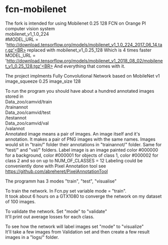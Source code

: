 # fcn-mobilenet
The fork is intended for using Mobilenet 0.25 128 FCN on Orange PI computer vision system<BR>
mobilenet_v1_1.0_224 <BR>
#MODEL_URL = 'http://download.tensorflow.org/models/mobilenet_v1_1.0_224_2017_06_14.tar.gz'<BR>
replaced with mobilenet_v1_0.25_128  Which is 4 times faster <BR>
MODEL_URL = 'http://download.tensorflow.org/models/mobilenet_v1_2018_08_02/mobilenet_v1_0.25_128.tgz'<BR>
And everything that comes with it.

The project implments Fully Convolutional Network based on MobileNet v1  image_squeeze 0.25 image_size 128

To run the program you should have about a hundred annotated images stored in<BR>
Data_zoo/camvid/train<BR>
               /trainannot<BR>
Data_zoo/camvid/test<BR>
               /testannot<BR>
Data_zoo/camvid/val<BR>
               /valannot<BR>
Annotated image means a pair of images. An image itself and it's annotation.
It makes a pair of PNG images with the same names. 
Images would sit in "train/" folder their annotations in "trainannot/" folder. Same for "test/" and "val/" folders.
Label image is an image painted color #000000 for a background, color #000001 for objects of class 1, color #000002 for class 2 and so on up to NUM_OF_CLASSES = 12
Labeling could be conveniently done with Pixel Annotation tool see https://github.com/abreheret/PixelAnnotationTool<BR>

The programm has 3 modes "train", "test", "visualise"<BR>

To train the network. In Fcn.py set variable mode = "train".<BR>
It took about 6 hours on a GTX1080 to converge the network on my dataset of 100 images.  
  
To validate the network. Set "mode" to "validate"  <BR>
It'll print out average losses for each class.
  
To see how the network will label images set "mode" to "visualize"  <BR>
It'll take a few images from Validation set and then create a few result images in a "logs/" folder.
